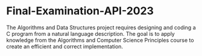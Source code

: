 # Final-Examination-API-2023
The Algorithms and Data Structures project requires designing and coding a C program from a natural language description. The goal is to apply knowledge from the Algorithms and Computer Science Principles course to create an efficient and correct implementation.

